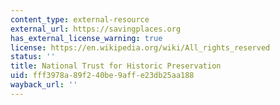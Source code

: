 ```yaml
---
content_type: external-resource
external_url: https://savingplaces.org
has_external_license_warning: true
license: https://en.wikipedia.org/wiki/All_rights_reserved
status: ''
title: National Trust for Historic Preservation
uid: fff3978a-89f2-40be-9aff-e23db25aa188
wayback_url: ''
---
```

